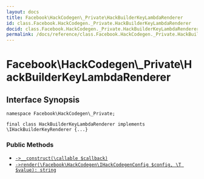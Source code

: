 ```yaml
---
layout: docs
title: Facebook\HackCodegen\_Private\HackBuilderKeyLambdaRenderer
id: class.Facebook.HackCodegen._Private.HackBuilderKeyLambdaRenderer
docid: class.Facebook.HackCodegen._Private.HackBuilderKeyLambdaRenderer
permalink: /docs/reference/class.Facebook.HackCodegen._Private.HackBuilderKeyLambdaRenderer.md
---
```

# Facebook\\HackCodegen\\_Private\\HackBuilderKeyLambdaRenderer




## Interface Synopsis




``` Hack
namespace Facebook\HackCodegen\_Private;

final class HackBuilderKeyLambdaRenderer implements \IHackBuilderKeyRenderer {...}
```




### Public Methods




- [` ->__construct(\callable $callback) `](<class.Facebook.HackCodegen._Private.HackBuilderKeyLambdaRenderer.__construct.md>)
- [` ->render(\Facebook\HackCodegen\IHackCodegenConfig $config, \T $value): string `](<class.Facebook.HackCodegen._Private.HackBuilderKeyLambdaRenderer.render.md>)